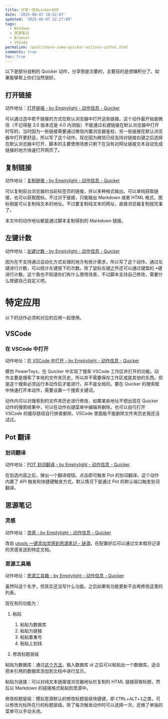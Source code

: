 ```yaml
---
title: 分享一些Quicker动作
date: '2025-08-07 10:52:07'
updated: '2025-08-07 22:27:09'
tags:
  - Windows
  - 思源笔记
  - Browser
  - VSCode
permalink: /post/share-some-quicker-actions-zulhol.html
comments: true
toc: true
---
```




以下是部分自制的 Quicker 动作，分享倒是次要的，主要目的是想赚积分了。如果能够帮上你们当然很好。



## 打开链接

动作地址：[打开链接 - by Emptylight - 动作信息 - Quicker](https://getquicker.net/Sharedaction?code=83e4eac5-91d6-412d-e392-08dcf5ac8d55&fromMyShare=true)

可以通过选中若干链接的方式在默认浏览器中打开这些链接。这个动作最开始是微信（不记得是 3.0 版本还是 4.0 内测版）不能通过右键链接在默认浏览器中打开时写的，当时因为一些链接需要通过微信内置浏览器鉴权，另一些链接在默认浏览器中打开更舒适，所以写了这个动作。现在因为微信已经支持对链接右键之后选择在默认浏览器中打开，脚本的主要使用场景只剩下在没有对网址链接文本自动生成链接的地方快速打开网页了。

## 复制链接

动作地址：[复制链接 - by Emptylight - 动作信息 - Quicker](https://getquicker.net/Sharedaction?code=6b1fd060-c133-4198-8601-08dd7678ed04&fromMyShare=true)

可以复制前台浏览器的当前标签页的链接，并以多种格式输出。可以单纯获取链接，也可以获取图标。不过对于链接，只能输出 Markdown 或者 HTML 格式，图标倒是可以复制纯文本的地址。不过要复制纯文本的网址，直接浏览器复制就完事了。

本文中的动作地址都是通过脚本复制得到的 Markdown 链接。

## 左键计数

动作地址：[左键计数 - by Emptylight - 动作信息 - Quicker](https://getquicker.net/Sharedaction?code=a3d1c272-8578-4dc8-8384-08dd3791bd3b&fromMyShare=true)

因为在不支持通过自动化方式处理的地方有统计需求，所以写了这个动作。通过左键进行计数，可以统计左键按下的次数。除了鼠标左键之外还可以通过键盘的 <kbd>+</kbd> ​键进行计数。这个我也不知道你们有什么使用场景，不过脚本支持自己修改，需要什么按键自己自定义吧。

# 特定应用

以下的动作必须和对应的应用一起使用。

## VSCode

### 在 VSCode 中打开

动作地址：[在 VSCode 中打开 - by Emptylight - 动作信息 - Quicker](https://getquicker.net/Sharedaction?code=4a2f5662-f17c-4eb4-fad0-08dcf4b7eea3&fromMyShare=true)

模仿 PowerToys，在 Quicker 中实现了搜索 VSCode 工作区并打开的功能。动作主要是搜索了本地的文件夹历史，所以并不需要保存工作区或是其他的东西。但是这个搜索必须运行本动作后才能进行，并不是全局的。要在 Quicker 的搜索框中快速打开本动作，需要设置一个搜索关键词。

动作内可以对搜索到的文件夹历史进行修改，如果某些地址不想出现在 Quicker 动作的搜索结果中，可以在动作右键菜单中编辑并删除。也可以自行打开 VSCode 的缓存路径自行排查删除。VSCode 里面能不能删除文件夹历史我还没试过。

## Pot 翻译

### 划词翻译

动作地址：[POT 划词翻译 - by Emptylight - 动作信息 - Quicker](https://getquicker.net/Sharedaction?code=3fffafc4-5347-4600-85e4-08dcf8c7ad5e&fromMyShare=true)

在划选内容之后，弹出一个翻译按钮。点击即可触发 Pot 的划词翻译。这个动作内置了 API 触发和快捷键触发方式。默认情况下是通过 Pot 的默认端口触发划词翻译。

## 思源笔记

### 灵感

动作地址：[灵感 - by Emptylight - 动作信息 - Quicker](https://getquicker.net/Sharedaction?code=32d4e10a-e395-4f0c-9acc-08dd5c97ad3b&fromMyShare=true)

改自 [utools 一键添加灵感到思源笔记 - 链滴](https://ld246.com/article/1741314053776)，在配置好后可以通过文本框将记录的灵感发送到特定文档。

### 思源工具箱

动作地址：[思源工具箱 - by Emptylight - 动作信息 - Quicker](https://getquicker.net/Sharedaction?code=da24bc48-a6c3-4b53-eb24-08ddcb62c590&fromMyShare=true)

虽然叫这个名字，但其实还没写什么功能。之后如果有功能更新不会再修改这里的列表。

现在有的功能为：

1. 粘贴

    1. 粘贴为数据库
    2. 粘贴为链接
    3. 粘贴着重号
    4. 粘贴上划线
2. 修改标题层级

粘贴为数据库：通过[这个方法](https://ld246.com/article/1736255616534/comment/1753178849535?r=EmptyLight#comments)，输入数据库 id 之后可以粘贴出一个数据库。适合把未引用的数据库添加到文档中进行显示。

粘贴为链接：可以对纯文本链接或浏览器地址栏复制的 HTML 链接获取标题，然后以 Markdown 的链接格式粘贴到思源中。

修改标题层级：模拟思源默认的修改标题层级快捷键，即 <kbd>CTRL</kbd>+<kbd>ALT</kbd>+<kbd>1</kbd> ​之类，可以修改光标所在行的标题层级。除了每次触发动作时可以选择一次，还做了单独的菜单可以手动关闭。
